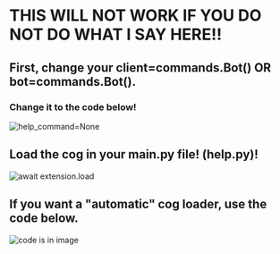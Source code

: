 # THIS WILL NOT WORK IF YOU DO NOT DO WHAT I SAY HERE!!

## First, change your client=commands.Bot() OR bot=commands.Bot().
### Change it to the code below!
![help_command=None](https://i.imgur.com/yaFaehm.png)

## Load the cog in your main.py file! (help.py)!
![await extension.load](https://i.imgur.com/O7KPBen.png)

## If you want a "automatic" cog loader, use the code below.

![code is in image](https://i.imgur.com/rtKBEXv.png)
